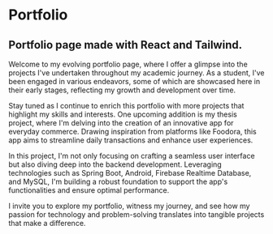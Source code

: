# Portfolio
## Portfolio page made with React and Tailwind.

Welcome to my evolving portfolio page, where I offer a glimpse into the projects I've undertaken throughout my academic journey. As a student, I've been engaged in various endeavors, some of which are showcased here in their early stages, reflecting my growth and development over time.

Stay tuned as I continue to enrich this portfolio with more projects that highlight my skills and interests. One upcoming addition is my thesis project, where I'm delving into the creation of an innovative app for everyday commerce. Drawing inspiration from platforms like Foodora, this app aims to streamline daily transactions and enhance user experiences.

In this project, I'm not only focusing on crafting a seamless user interface but also diving deep into the backend development. Leveraging technologies such as Spring Boot, Android, Firebase Realtime Database, and MySQL, I'm building a robust foundation to support the app's functionalities and ensure optimal performance.

I invite you to explore my portfolio, witness my journey, and see how my passion for technology and problem-solving translates into tangible projects that make a difference.
